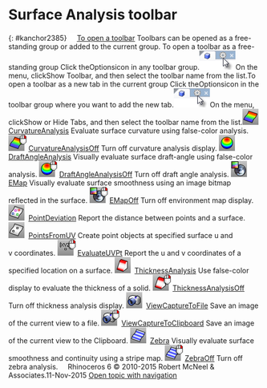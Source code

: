 ---
---


# Surface Analysis toolbar
{: #kanchor2385}
 [![images/transparent.gif](images/transparent.gif)To open a toolbar](javascript:void(0);) Toolbars can be opened as a free-standing group or added to the current group.
To open a toolbar as a free-standing group
Click theOptionsicon in any toolbar group.![images/toolbar-howtoopen.png](images/toolbar-howtoopen.png)On the menu, clickShow Toolbar, and then select the toolbar name from the list.To open a toolbar as a new tab in the current group
Click theOptionsicon in the toolbar group where you want to add the new tab.![images/toolbar-howtoopen.png](images/toolbar-howtoopen.png)On the menu, clickShow or Hide Tabs, and then select the toolbar name from the list.![images/curvatureanalysis.png](images/curvatureanalysis.png) [CurvatureAnalysis](curvatureanalysis.html) 
Evaluate surface curvature using false-color analysis.
![images/curvatureanalysisoff.png](images/curvatureanalysisoff.png) [CurvatureAnalysisOff](curvatureanalysis.html#curvatureanalysisoff) 
Turn off curvature analysis display.
![images/draftangleanalysis.png](images/draftangleanalysis.png) [DraftAngleAnalysis](draftangleanalysis.html) 
Visually evaluate surface draft-angle using false-color analysis.
![images/draftangleanalysisoff.png](images/draftangleanalysisoff.png) [DraftAngleAnalysisOff](draftangleanalysis.html#draftangleanalysisoff) 
Turn off draft angle analysis.
![images/emap.png](images/emap.png) [EMap](emap.html) 
Visually evaluate surface smoothness using an image bitmap reflected in the surface.
![images/emapoff.png](images/emapoff.png) [EMapOff](emap.html#emapoff) 
Turn off environment map display.
![images/pointdeviation.png](images/pointdeviation.png) [PointDeviation](pointdeviation.html) 
Report the distance between points and a surface.
![images/pointsfromuv.png](images/pointsfromuv.png) [PointsFromUV](pointsfromuv.html) 
Create point objects at specified surface u and v&#160;coordinates.
![images/evaluateuvpt.png](images/evaluateuvpt.png) [EvaluateUVPt](evaluateuvpt.html) 
Report the u and v&#160;coordinates of a specified location on a surface.
![images/thicknessanalysis.png](images/thicknessanalysis.png) [ThicknessAnalysis](thicknessanalysis.html) 
Use false-color display to evaluate the thickness of a solid.
![images/thicknessanalysisoff.png](images/thicknessanalysisoff.png) [ThicknessAnalysisOff](thicknessanalysis.html#thicknessanalysisoff) 
Turn off thickness analysis display.
![images/viewcapturetofile.png](images/viewcapturetofile.png) [ViewCaptureToFile](viewcapture.html#viewcapturetofile) 
Save an image of the current view to a file.
![images/viewcapturetoclipboard.png](images/viewcapturetoclipboard.png) [ViewCaptureToClipboard](viewcapture.html#viewcapturetoclipboard) 
Save an image of the current view to the Clipboard.
![images/zebra.png](images/zebra.png) [Zebra](zebra.html) 
Visually evaluate surface smoothness and continuity using a stripe map.
![images/zebraoff.png](images/zebraoff.png) [ZebraOff](zebra.html#zebraoff) 
Turn off zebra analysis.
&#160;
&#160;
Rhinoceros 6 © 2010-2015 Robert McNeel &amp; Associates.11-Nov-2015
 [Open topic with navigation](surface-analysis-toolbar.html) 

